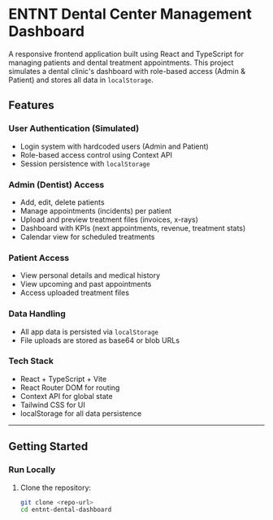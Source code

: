# ENTNT Dental Center Management Dashboard 

A responsive frontend application built using React and TypeScript for managing patients and dental treatment appointments. This project simulates a dental clinic's dashboard with role-based access (Admin & Patient) and stores all data in `localStorage`.

## Features

### User Authentication (Simulated)
- Login system with hardcoded users (Admin and Patient)
- Role-based access control using Context API
- Session persistence with `localStorage`

### Admin (Dentist) Access
- Add, edit, delete patients
- Manage appointments (incidents) per patient
- Upload and preview treatment files (invoices, x-rays)
- Dashboard with KPIs (next appointments, revenue, treatment stats)
- Calendar view for scheduled treatments

### Patient Access
- View personal details and medical history
- View upcoming and past appointments
- Access uploaded treatment files

### Data Handling
- All app data is persisted via `localStorage`
- File uploads are stored as base64 or blob URLs

### Tech Stack
- React + TypeScript + Vite
- React Router DOM for routing
- Context API for global state
- Tailwind CSS for UI
- localStorage for all data persistence

---

## Getting Started

### Run Locally

1. Clone the repository:
   ```bash
   git clone <repo-url>
   cd entnt-dental-dashboard
